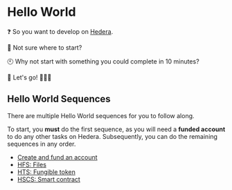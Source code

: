 # Hello World

❓ So you want to develop on [Hedera](https://hedera.com/).

🤷 Not sure where to start?

🕙 Why not start with something you could complete in 10 minutes?

🏁 Let's go! 🎉🎉🎉

## Hello World Sequences

There are multiple Hello World sequences for you to follow along.

To start, you **must** do the first sequence, as you will need a **funded account** to do any other tasks on Hedera. Subsequently, you can do the remaining sequences in any order.

* [Create and fund an account](create-fund-account.md)
* [HFS: Files](hfs-files.md)
* [HTS: Fungible token](hts-fungible-token.md)
* [HSCS: Smart contract](hscs-smart-contract.md)
